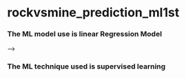 # rockvsmine_prediction_ml1st

### The ML model use is linear Regression Model
--> 
### The ML technique used is supervised learning
